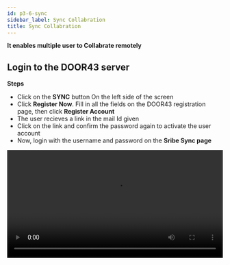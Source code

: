 ```yaml
---
id: p3-6-sync
sidebar_label: Sync Collabration
title: Sync Collabration
---
```


**It enables multiple user to Collabrate remotely**

<p><h2>Login to the DOOR43 server</h2></p>

**Steps**

- Click on the **SYNC** button On the left side of the screen
- Click **Register Now**. Fill in all the fields on the DOOR43 registration page, then click **Register Account**
- The user recieves a link in the mail Id given
- Click on the link and confirm the password again to activate the user account
- Now, login with the username and password on the **Sribe Sync page**
<video controls src="/assets/Logintotheserver.mov" width="100%" type="video/mov">

<p><h2>Cloud Sync</h2></p>

**Steps**

- Enter a valid username and password to access your DOOR 43 account
- Select the project you wish to work on, from the **SYNC** pane
- After selecting the desired project click the **CLOUD SYNC** button on the SYNC pane
- A progress bar will appear, showing the status and completion of the **sync** process
- Once the project is successfully synced, it will be listed at the bottom of the **CLOUD PROJECTS** pane

<video controls src="/assets/cloudsync.mov" width="100%" type="video/mp4">



<p><h2>Offline Sync</h2></p>

**Steps**

- Enter a valid username and password to access your DOOR 43 account
- In the CLOUD PROJECTS pane, enter the project owner's username in the specified field
- Choose the project you wish to download to your local system
- The selected project will be filtered, and the CLOUD PROJECTS pane will show the **OFFLINE SYNC** button
- By clicking the **OFFLINE SYNC** button, you can download the project to your local system
- The downloaded project will appear in the **SYNC** pane
- To edit the downloaded project, navigate to the PROJECTS page and choose the downloaded project

<video controls src="/assets/offlinesync.mov" width="100%" type="video/mp4">



<n>
## Contribute to a shared project</n>

**Steps**

**Project owner**

- The project owner has to login to DOOR43, https://git.door43.org/
- Select the Project to **collaborate**
- Click on the **collaborator** tab
- Add the names of the collaborators
- Select **Add Collaborator**
- Give access to the collaborator either as **Administrator, Write, or Read**

**Collaborator**

- Go to the **Sync** page
- Login to the DOOR43 account
- The user/collaborator can then enter the project owner's name in the given field on the Sync page of Scribe
- Select the project to work
- Click on **offline sync** on the top right side
- The project will be synced to Scribe
- A notification stating 'project sync to scribe successful' will appear in the bottom left side
- The project has now been set up for work

<video controls src="/assets/collabsync.mov" width="100%" type="video/mp4">



<p><h2>How to sync a project</h2></p>

**Steps**

- Click on the **Sync** button on the left side of the window (If you are a new user, Create a new account in DOOR43)
- Login to the DOOR43 account in the sync page
- A list of all user projects will appear on the left of the sync window
- The right side of the screen will display all projects saved on the DOOR43 remote server
- Drag and drop a project to the container placed on the right side of the screen
- On the top of the screen, the user can see the uploading progress bar
- The project will then be uploaded to the DOOR43 remote server and displayed to the user in the right-hand column of the screen
<video controls src="/assets/syncaproject.mov" width="100%" type="video/mp4">

<p><h2>Sync a project from the project module</h2></p>

A project can be directly synced by the user from the project module.

**Steps**

- Click on the project module and open a project
- Click the **Sync** button
- The uploading progress bar will be displayed at the top
- (Login to the DOOR43 server if you are not done yet)
<video controls src="/assets/projectsync.mov" width="100%" type="video/mp4">

<p><h2>Sync back a project from the DOOR43 remote server</h2></p>

The user can **Sync** a project from the server to the local system. Ensure that the project file is not in the local system otherwise the project file will get mergerd into the local system.

**Steps**

- Click on the **Sync** button Login to the DOOR43 account on the right side of the column
- It lists every project on the door 43 server
- (The project should not be saved)
- Drag and drop a project from the DOOR43 server list into the container on the left side of the screen
- With this, a project will be synced back from the server

<video controls src="/assets/syncback.mov" width="100%" type="video/mov">

<p><h2>Merge a project from the DOOR43 remote server</h2></p>

**Steps**

- Click on the **Sync** button,login to the DOOR43 account
- It displays all the projects in the door 43 server at the right side of the column
- Drag and drop a project from the DOOR43 server list into the container on the left side of the screen
- The progress bar will appear
- (You can undo the merging process by clicking the undo button before counting down to an end)
- This will merge a project from the server
<video controls src="/assets/merge.mov" width="100%" type="video/mov">